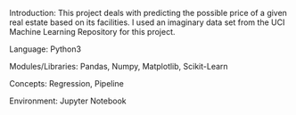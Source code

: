 Introduction: This project deals with predicting the possible price of a given real estate based on its facilities. I used an imaginary data set from the UCI Machine Learning Repository for this project.

Language: Python3

Modules/Libraries: Pandas, Numpy, Matplotlib, Scikit-Learn

Concepts: Regression, Pipeline

Environment: Jupyter Notebook
